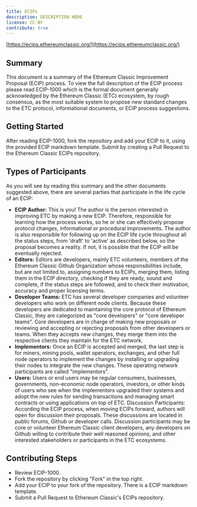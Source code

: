 ```yaml
---
title: ECIPs
description: DESCRIPTION HERE
license: CC-BY
contribute: true
---
```


[https://ecips.ethereumclassic.org/](https://ecips.ethereumclassic.org/)

## Summary

This document is a summary of the Ethereum Classic Improvement Proposal (ECIP) process. To view the full description of the ECIP process please read ECIP-1000 which is the formal document generally acknowledged by the Ethereum Classic (ETC) ecosystem, by rough consensus, as the most suitable system to propose new standard changes to the ETC protocol, informational documents, or ECIP process suggestions.
## Getting Started

After reading ECIP-1000, fork the repository and add your ECIP to it, using the provided ECIP markdown template. Submit by creating a Pull Request to the Ethereum Classic ECIPs repository.

## Types of Participants

As you will see by reading this summary and the other documents suggested above, there are several parties that participate in the life cycle of an ECIP:

* **ECIP Author:** This is you! The author is the person interested in improving ETC by making a new ECIP. Therefore, responsible for learning how the process works, so he or she can effectively propose protocol changes, informational or procedural improvements. The author is also responsible for following up on the ECIP life cycle throughout all the status steps, from 'draft' to 'active' as described below, so the proposal becomes a reality. If not, it is possible that the ECIP will be eventually rejected.
* **Editors:** Editors are developers, mainly ETC volunteers, members of the Ethereum Classic Github Organization whose responsibilities include, but are not limited to, assigning numbers to ECIPs, merging them, listing them in the ECIP directory, checking if they are ready, sound and complete, if the status steps are followed, and to check their motivation, accuracy and proper licensing terms.
* **Developer Teams:** ETC has several developer companies and volunteer developers who work on different node clients. Because these developers are dedicated to maintaining the core protocol of Ethereum Classic, they are categorized as "core developers" or "core developer teams". Core developers are in charge of making new proposals or reviewing and accepting or rejecting proposals from other developers or teams. When they accepts new changes, they merge them into the respective clients they maintain for the ETC network.
* **Implementors:** Once an ECIP is accepted and merged, the last step is for miners, mining pools, wallet operators, exchanges, and other full node operators to implement the changes by installing or upgrading their nodes to integrate the new changes. These operating network participants are called "implementors".
* **Users:** Users or end users may be regular consumers, businesses, governments, non-economic node operators, investors, or other kinds of users who see when the implementors upgraded their systems and adopt the new rules for sending transactions and managing smart contracts or using applications on top of ETC.
Discussion Participants: According the ECIP process, when moving ECIPs forward, authors will open for discussion their proposals. These discussions are located in public forums, Github or developer calls. Discussion participants may be core or volunteer Ethereum Classic client developers, any developers on Github willing to contribute their well reasoned opinions, and other interested stakeholders or participants in the ETC ecosystems.

## Contributing Steps

* Review ECIP-1000.
* Fork the repository by clicking "Fork" in the top right.
* Add your ECIP to your fork of the repository. There is a ECIP markdown template.
* Submit a Pull Request to Ethereum Classic's ECIPs repository.
